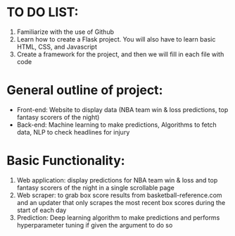 # TO DO LIST:
1. Familiarize with the use of Github
2. Learn how to create a Flask project. You will also have to learn basic HTML, CSS, and Javascript
3. Create a framework for the project, and then we will fill in each file with code

# General outline of project:
- Front-end: Website to display data (NBA team win & loss predictions, top fantasy scorers of the night)
- Back-end: Machine learning to make predictions, Algorithms to fetch data, NLP to check headlines for injury

# Basic Functionality:
1. Web application: display predictions for NBA team win & loss and top fantasy scorers of the night in a single scrollable page
2. Web scraper: to grab box score results from basketball-reference.com and an updater that only scrapes the most recent box scores during the start of each day
3. Prediction: Deep learning algorithm to make predictions and performs hyperparameter tuning if given the argument to do so
